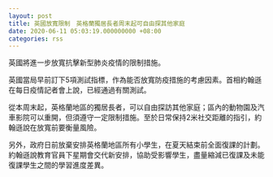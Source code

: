 ```yaml
---
layout: post
title: 英國放寬限制　英格蘭獨居長者周末起可自由探其他家庭
date: 2020-06-11 05:03:19.000000000 +08:00
categories: rss
---
```


英國將進一步放寬抗擊新型肺炎疫情的限制措施。

英國當局早前訂下5項測試指標，作為能否放寬防疫措施的考慮因素。首相約翰遜在每日疫情記者會上說，已經通過有關測試。

從本周末起，英格蘭地區的獨居長者，可以自由探訪其他家庭；區內的動物園及汽車影院可以重開，但須遵守一定限制措施。至於日常保持2米社交距離的指引，約翰遜說在放寬前要衡量風險。

另外，政府日前放棄安排英格蘭地區所有小學生，在夏天結束前全面復課的計劃。約翰遜說教育官員下星期會交代新安排，協助受影響學生，盡量縮減已復課及未能復課學生之間的學習進度差異。
